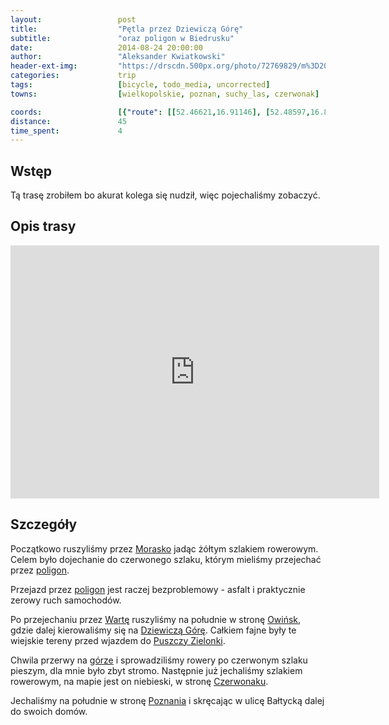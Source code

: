 ```yaml
---
layout:                 post
title:                  "Pętla przez Dziewiczą Górę"
subtitle:               "oraz poligon w Biedrusku"
date:                   2014-08-24 20:00:00
author:                 "Aleksander Kwiatkowski"
header-ext-img:         "https://drscdn.500px.org/photo/72769829/m%3D2048/4b485a721e98ab52687a2ac696ce2f20"
categories:             trip
tags:                   [bicycle, todo_media, uncorrected]
towns:                  [wielkopolskie, poznan, suchy_las, czerwonak]

coords:                 [{"route": [[52.46621,16.91146], [52.48597,16.89068], [52.49611,16.85309], [52.50760,16.88828], [52.52077,16.91146], [52.53038,16.91437], [52.54291,16.94888], [52.54082,16.96622], [52.54071,16.97171], [52.53152,16.97840], [52.51377,16.97411], [52.50844,16.99162], [52.49935,17.00192], [52.49507,17.00029], [52.48289,17.00819], [52.48111,17.01480], [52.47808,17.00218], [52.46464,16.98175], [52.45334,16.98484], [52.42645,16.97797], [52.42729,16.96570], [52.44021,16.95008], [52.44278,16.94124], [52.44278,16.92064], [52.46485,16.91798], [52.46658,16.91068]], "type": "bicycle"}]
distance:               45
time_spent:             4
---
```


[wiki-morasko]:                  https://pl.wikipedia.org/wiki/Morasko
[wiki-poligon-biedrusko]:        https://pl.wikipedia.org/wiki/Poligon_Biedrusko
[wiki-annowo]:                   https://pl.wikipedia.org/wiki/Annowo_(wojew%C3%B3dztwo_wielkopolskie)
[wiki-dziewicza-gora]:           https://pl.wikipedia.org/wiki/Dziewicza_G%C3%B3ra_(Pojezierze_Wielkopolskie)
[wiki-owinska]:                  https://pl.wikipedia.org/wiki/Owi%C5%84ska
[wiki-warta]:                    https://pl.wikipedia.org/wiki/Warta
[wiki-puszcza-zielonka]:         https://pl.wikipedia.org/wiki/Park_Krajobrazowy_Puszcza_Zielonka
[wiki-czerwonak]:                https://pl.wikipedia.org/wiki/Czerwonak_(powiat_pozna%C5%84ski)
[wiki-poznan]:                   https://pl.wikipedia.org/wiki/Pozna%C5%84


Wstęp
-----

Tą trasę zrobiłem bo akurat kolega się nudził, więc pojechaliśmy zobaczyć.

Opis trasy
----------

<iframe height='405' width='590' frameborder='0' allowtransparency='true' scrolling='no' src='https://www.strava.com/activities/184718842/embed/3f397c7c3567a473d9ed4dd9959e6ce44e2cc219'></iframe>

Szczegóły
---------

Początkowo ruszyliśmy przez [Morasko][wiki-morasko] jadąc żółtym szlakiem rowerowym. Celem
było dojechanie do czerwonego szlaku, którym mieliśmy przejechać przez
[poligon][wiki-poligon-biedrusko].

Przejazd przez [poligon][wiki-poligon-biedrusko] jest raczej bezproblemowy - asfalt
i praktycznie zerowy ruch samochodów.

Po przejechaniu przez [Wartę][wiki-warta] ruszyliśmy na południe w stronę
[Owińsk][wiki-owinska], gdzie dalej kierowaliśmy się na [Dziewiczą Górę][wiki-dziewicza-gora].
Całkiem fajne były te wiejskie tereny przed wjazdem do [Puszczy Zielonki][wiki-puszcza-zielonka].

Chwila przerwy na [górze][wiki-dziewicza-gora] i sprowadziliśmy rowery po czerwonym
szlaku pieszym, dla mnie było zbyt stromo. Następnie już jechaliśmy szlakiem
rowerowym, na mapie jest on niebieski, w stronę [Czerwonaku][wiki-czerwonak].

Jechaliśmy na południe w stronę [Poznania][wiki-poznan] i skręcając w ulicę
Bałtycką dalej do swoich domów.
